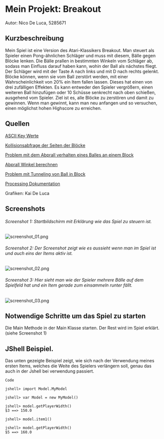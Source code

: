 # Mein Projekt: Breakout

Autor: Nico De Luca, 5285671

## Kurzbeschreibung

Mein Spiel ist eine Version des Atari-Klassikers Breakout. 
Man steuert als Spieler einen Pong-ähnlichen Schläger und muss mit diesem, Bälle gegen Blöcke lenken. 
Die Bälle prallen in bestimmten Winkeln vom Schläger ab, sodass man Einfluss darauf haben kann, wohin der Ball als nächstes fliegt. 
Der Schläger wird mit der Taste A nach links und mit D nach rechts gelenkt. 
Blöcke können, wenn sie vom Ball zerstört werden, mit einer Wahrscheinlichkeit von 20% ein Item fallen lassen. 
Dieses hat einen von drei zufälligen Effekten. 
Es kann entweder den Spieler vergrößern, einen weiteren Ball hinzufügen oder 10 Schüsse senkrecht nach oben schießen, ausgehend vom Spieler. 
Ziel ist es, alle Blöcke zu zerstören und damit zu gewinnen. 
Wenn man gewinnt, kann man neu anfangen und so versuchen, einen möglichst hohen Highscore zu erreichen.

## Quellen

[ASCII Key Werte](https://www.ascii-code.com/)

[Kollisionsabfrage der Seiten der Blöcke](https://gamedev.stackexchange.com/questions/22609/breakout-collision-detecting-the-side-of-collision)

[Problem mit dem Abprall verhalten eines Balles an einem Block](https://www.spieleprogrammierer.de/15-2d-und-3d-grafik/18831-problem-mit-dem-abprallverhalten-eines-balles-an-einem-block/
)

[Abprall Winkel berechnen](https://stackoverflow.com/questions/573084/how-to-calculate-bounce-angle
)

[Problem mit Tunneling von Ball in Block](https://gamedev.stackexchange.com/questions/95817/breakout-collision-detection-ball-gets-trapped-inside-block
)

[Processing Dokumentation](https://processing.org/reference/#math)

Grafiken: Kai De Luca

## Screenshots

###### Screenshot 1: Startbildschirm mit Erklärung wie das Spiel zu steuern ist.
![screenshot_01.png](Breakout/src/main/Pictures/screenshot_01.png)

###### Screenshot 2: Der Screenshot zeigt wie es aussieht wenn man im Spiel ist und auch eins der Items aktiv ist.
![screenshot_02.png](Pictures/screenshot_02.png)

###### Screenshot 3: Hier sieht man wie der Spieler mehrere Bälle auf dem Spielfeld hat und ein Item gerade zum einsammeln runter fällt.
![screenshot_03.png](Pictures/screenshot_03.png)


## Notwendige Schritte um das Spiel zu starten

Die Main Methode in der Main Klasse starten. Der Rest wird im Spiel erklärt. (siehe Screenshot 1)

## JShell Beispiel.
Das unten gezeigte Beispiel zeigt,
wie sich nach der Verwendung meines ersten Items, 
welches die Weite des Spielers verlängern soll, 
genau das auch in der Jshell bei verwendung passiert.
```
Code 

jshell> import Model.MyModel

jshell> var Model = new MyModel()

jshell> model.getPlayerWidth()
$3 ==> 150.0

jshell> model.item1()

jshell> model.getPlayerWidth()
$5 ==> 160.0

```
